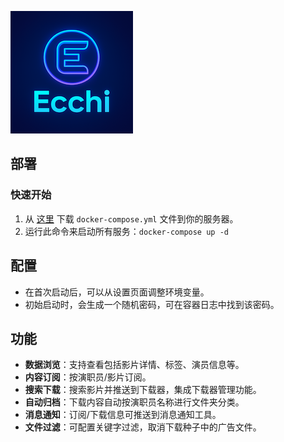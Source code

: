 ![Ecchi Logo](images/favicon.png)

## **部署**

### **快速开始**

1. 从 [这里](https://github.com/plsy1/ecchi/blob/main/docker/compose.yml) 下载 `docker-compose.yml` 文件到你的服务器。
2. 运行此命令来启动所有服务：`docker-compose up -d`

## **配置**

- 在首次启动后，可以从设置页面调整环境变量。
- 初始启动时，会生成一个随机密码，可在容器日志中找到该密码。


## **功能**

- **数据浏览**：支持查看包括影片详情、标签、演员信息等。
- **内容订阅**：按演职员/影片订阅。
- **搜索下载**：搜索影片并推送到下载器，集成下载器管理功能。
- **自动归档**：下载内容自动按演职员名称进行文件夹分类。
- **消息通知**：订阅/下载信息可推送到消息通知工具。
- **文件过滤**：可配置关键字过滤，取消下载种子中的广告文件。